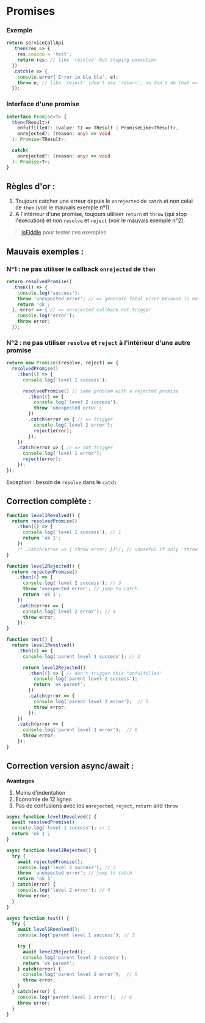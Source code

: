 Promises
========

### Exemple

````js
return serviceCallApi
  .then(res => {
    res.coucou = 'test';
    return res; // like 'resolve' but stoping execution
  })
  .catch(e => {
    console.error('Error in bla bla', e);
    throw e; // like 'reject' (don't use 'return', so don't do that => 'catch(e => throw e)')
  });
````

### Interface d'une promise

```ts
interface Promise<T> {
  then<TResult>(
    onfulfilled?: (value: T) => TResult | PromiseLike<TResult>,
    onrejected?: (reason: any) => void
  ): Promise<TResult>;

  catch(
    onrejected?: (reason: any) => void
  ): Promise<T>;
}
```

Règles d'or :
-------------

1. Toujours catcher une erreur depuis le `onrejected` de `catch` et non celui de `then` (voir le mauvais exemple n°1).
2. A l'intérieur d'une promise, toujours utiliser `return` et `throw` (qui stop l'exécution) et non `resolve` et `reject` (voir le mauvais exemple n°2).

> [jsFiddle](https://jsfiddle.net/laurentperroteau/xhra58vf/26/) pour tester ces exemples

Mauvais exemples :
------------------

### N°1 : ne pas utiliser le callback `onrejected` de `then`

````js
return resolvedPromise()
  .then(() => {
    console.log('success');
    throw 'unexpected error'; // => generate fatal error because is not catched 
    return 'ok';
  }, error => { // => onrejected callback not trigger 
    console.log('error');
    throw error;
  });
````

### N°2 : ne pas utiliser `resolve` et `reject` à l'intérieur d'une autre promise

````js
return new Promise((resolve, reject) => {
  resolvedPromise()
    .then(() => {
      console.log('level 1 success');

      resolvedPromise() // same problem with a rejected promise
        .then(() => {
          console.log('level 2 success');
          throw 'unexpected error'; 
        })
        .catch(error => { // => trigger
          console.log('level 2 error');
          reject(error);
        });
    })
    .catch(error => { // => not trigger
      console.log('level 1 error');
      reject(error);
    });
});
````

Exception : besoin de `resolve` dans le `catch`


Correction complète :
---------------------

````js
function level1Revolved() {
  return resolvedPromise()
    .then(() => {
      console.log('level 1 success'); // 1
      return 'ok 1';
    })
    /* .catch(error => { throw error; })*/; // unuseful if only 'throw error'
}

function level2Rejected() {
  return rejectedPromise()
    .then(() => {
      console.log('level 2 success'); // 3
      throw 'unexpected error'; // jump to catch
      return 'ok 1';
    })
    .catch(error => {
      console.log('level 2 error'); // 4 
      throw error;
    });
}

function test() {
  return level1Revolved()
    .then(() => {
      console.log('parent level 1 success'); // 2

      return level2Rejected()
        .then(() => { // don't trigger this "onfulfilled'
          console.log('parent level 2 success');
          return 'ok parent';
        })
        .catch(error => {
          console.log('parent level 2 error');  // 5
          throw error;
        });
    })
    .catch(error => {
      console.log('parent level 1 error');  // 6
      throw error;
    });
}
````

Correction version async/await :
--------------------------------

__Avantages__

1. Moins d'indentation
2. Economie de 12 lignes
3. Pas de confusions avec les `onrejected`, `reject`, `return` and `throw`

````js
async function level1Revolved() {
  await resolvedPromise();
  console.log('level 1 success'); // 1
  return 'ok 1';
}

async function level2Rejected() {
  try {
    await rejectedPromise();
    console.log('level 2 success'); // 3
    throw 'unexpected error'; // jump to catch
    return 'ok 1';
  } catch(error) {
    console.log('level 2 error'); // 4 
    throw error;
  }
}

async function test() {
  try {
    await level1Revolved();
    console.log('parent level 1 success'); // 2

    try {
      await level2Rejected();
      console.log('parent level 2 success');
      return 'ok parent';
    } catch(error) {
      console.log('parent level 2 error');  // 5
      throw error;
    }
  } catch(error) {
    console.log('parent level 1 error');  // 6
    throw error;
  }
}
````
